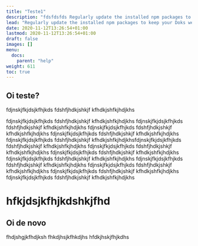 ```yaml
---
title: "Teste1"
description: "fdsfdsfds Regularly update the installed npm packages to keep your Doks website stable, usable, and secure."
lead: "Regularly update the installed npm packages to keep your Doks website stable, usable, and secure."
date: 2020-11-12T13:26:54+01:00
lastmod: 2020-11-12T13:26:54+01:00
draft: false
images: []
menu:
  docs:
    parent: "help"
weight: 611
toc: true
---
```


## Oi teste?

fdjnskjfkjdsjkfhjkds
fdshfjhdkjshkjf
kfhdkjshfkjhdjkhs

fdjnskjfkjdsjkfhjkds
fdshfjhdkjshkjf
kfhdkjshfkjhdjkhs
fdjnskjfkjdsjkfhjkds
fdshfjhdkjshkjf
kfhdkjshfkjhdjkhs
fdjnskjfkjdsjkfhjkds
fdshfjhdkjshkjf
kfhdkjshfkjhdjkhs
fdjnskjfkjdsjkfhjkds
fdshfjhdkjshkjf
kfhdkjshfkjhdjkhs
fdjnskjfkjdsjkfhjkds
fdshfjhdkjshkjf
kfhdkjshfkjhdjkhsfdjnskjfkjdsjkfhjkds
fdshfjhdkjshkjf
kfhdkjshfkjhdjkhs
fdjnskjfkjdsjkfhjkds
fdshfjhdkjshkjf
kfhdkjshfkjhdjkhs
fdjnskjfkjdsjkfhjkds
fdshfjhdkjshkjf
kfhdkjshfkjhdjkhs
fdjnskjfkjdsjkfhjkds
fdshfjhdkjshkjf
kfhdkjshfkjhdjkhs
fdjnskjfkjdsjkfhjkds
fdshfjhdkjshkjf
kfhdkjshfkjhdjkhs
fdjnskjfkjdsjkfhjkds
fdshfjhdkjshkjf
kfhdkjshfkjhdjkhs
fdjnskjfkjdsjkfhjkds
fdshfjhdkjshkjf
kfhdkjshfkjhdjkhs
fdjnskjfkjdsjkfhjkds
fdshfjhdkjshkjf
kfhdkjshfkjhdjkhs

<h1>hfkjdsjkfhjkdshkjfhd</h1>


## Oi de novo

fhdjshgjkfhdjksh
fhkdjhsjkfhkdjhs
hfdkjhskjfhjkdhs
